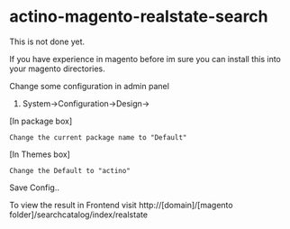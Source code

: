 # actino-magento-realstate-search


This is not done yet.


If you have experience in magento before im sure you can install this into your magento directories.


Change some configuration in admin panel

1. System->Configuration->Design->

  [In package box]
  
    Change the current package name to "Default"
    
  [In Themes box]
  
    Change the Default to "actino"
  


Save Config..


To view the result in Frontend visit http://[domain]/[magento folder]/searchcatalog/index/realstate



  
